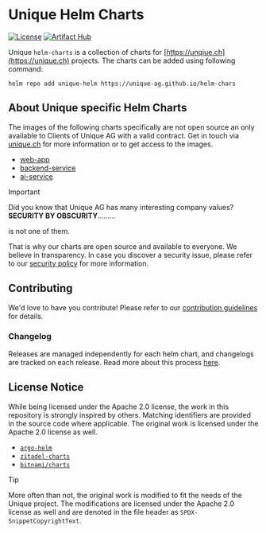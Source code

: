 # Unique Helm Charts

[![License](https://img.shields.io/badge/License-Apache%202.0-blue.svg)](https://opensource.org/licenses/Apache-2.0)
[![Artifact Hub](https://img.shields.io/endpoint?url=https://artifacthub.io/badge/repository/unique)](https://artifacthub.io/packages/search?repo=unique)

Unique `helm-charts` is a collection of charts for [https://unqiue.ch](https://unique.ch) projects. The charts can be added using following command:

```
helm repo add unique-helm https://unique-ag.github.io/helm-chars
```

## About Unique specific Helm Charts

The images of the following charts specifically are not open source an only available to Clients of Unique AG with a valid contract. Get in touch via [unique.ch](https://unique.ch) for more information or to get access to the images.

- [web-app](https://github.com/Unique-AG/helm-charts/blob/main/charts/web-app/README.md)
- [backend-service](https://github.com/Unique-AG/helm-charts/blob/main/charts/backend-service/README.md)
- [ai-service](https://github.com/Unique-AG/helm-charts/blob/main/charts/ai-service/README.md)

> [!IMPORTANT]
> Did you know that Unique AG has many interesting company values?
> **SECURITY BY OBSCURITY**………
>
>
> is not one of them.

That is why our charts are open source and available to everyone. We believe in transparency. In case you discover a security issue, please refer to our [security policy](https://github.com/Unique-AG/helm-charts/blob/main/SECURITY.md) for more information.

## Contributing

We'd love to have you contribute! Please refer to our [contribution guidelines](https://github.com/Unique-AG/helm-charts/blob/main/CONTRIBUTING.md) for details.

### Changelog

Releases are managed independently for each helm chart, and changelogs are tracked on each release. Read more about this process [here](https://github.com/Unique-AG/helm-charts/blob/main/CONTRIBUTING.md#changelog).

## License Notice
While being licensed under the Apache 2.0 license, the work in this repository is strongly inspired by others. Matching identifiers are provided in the source code where applicable. The original work is licensed under the Apache 2.0 license as well.

- [`argo-helm`](https://github.com/argoproj/argo-helm/tree/main)
- [`zitadel-charts`](https://github.com/zitadel/zitadel-charts)
- [`bitnami/charts`](https://github.com/bitnami/charts)

> [!TIP]
> More often than not, the original work is modified to fit the needs of the Unique project. The modifications are licensed under the Apache 2.0 license as well and are denoted in the file header as `SPDX-SnippetCopyrightText`.
